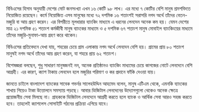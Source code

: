 বিবিএসের হিসাব অনুযায়ী দেশের মোট জনসংখ্যা এখন ১৬ কোটি ৯৮ লাখ। এর মধ্যে ৭ কোটির বেশি মানুষ শ্রমশক্তিতে নিয়োজিত রয়েছেন। কর্মে নিয়োজিত এসব মানুষের মধ্যে ৭২ দশমিক ১৬ শতাংশই সরাসরি নগদ অর্থে তাঁদের বেতন-মজুরি বা আয় গ্রহণ করেন। এর বিপরীতে মূলধারার ব্যাংকিং মাধ্যমে এ ধরনের লেনদেন অনেক কম হয়। যেমন দেশের মাত্র ২১ দশমিক ৫১ শতাংশ কর্মজীবী মানুষ ব্যাংকের মাধ্যমে ও ৫ দশমিক ৬৭ শতাংশ মানুষ মোবাইল ব্যাংকিংয়ের মাধ্যমে তাঁদের মজুরি-মুনাফা-আয় গ্রহণ করে থাকেন।

বিবিএসের প্রতিবেদনে দেখা যায়, শহরের চেয়ে গ্রাম এলাকায় নগদ অর্থে লেনদেন বেশি হয়। গ্রামের প্রায় ৮০ শতাংশ মানুষই নগদ অর্থে তাঁদের আয় গ্রহণ করেন, যা শহরে প্রায় ৬২ শতাংশ।

বিশেষজ্ঞরা বলছেন, শুধু সাধারণ মানুষজনই নন, অনেক প্রতিষ্ঠানও ব্যাংকিং মাধ্যমের চেয়ে কাগজের নোটে লেনদেনে বেশি আগ্রহী। এর কারণ, ক্যাশ টাকায় লেনদেন হলে মজুরির পরিমাণ ও কর প্রদানে ফাঁকি দেওয়া যায়।

জানতে চাইলে বাংলাদেশ ব্যাংকের সাবেক গভর্নর সালেহউদ্দিন আহমেদ বলেন, মানুষ এটিএম থেকে, এমনকি ব্যাংকের শাখায় গিয়েও টাকা উত্তোলনে সমস্যায় পড়ছে। আবার ডিজিটাল লেনদেনের উদ্যোগগুলো থেকেও অনেক ক্ষেত্রে প্রয়োজনীয় সেবা মিলছে না। গ্রাহককে ডিজিটাল লেনদেনে আগ্রহী করতে হলে ব্যাংক ও আর্থিক সেবা আরও সহজ করতে হবে। তাহলেই ক্যাশলেস সোসাইটি গঠনের প্রক্রিয়া এগিয়ে যাবে।
